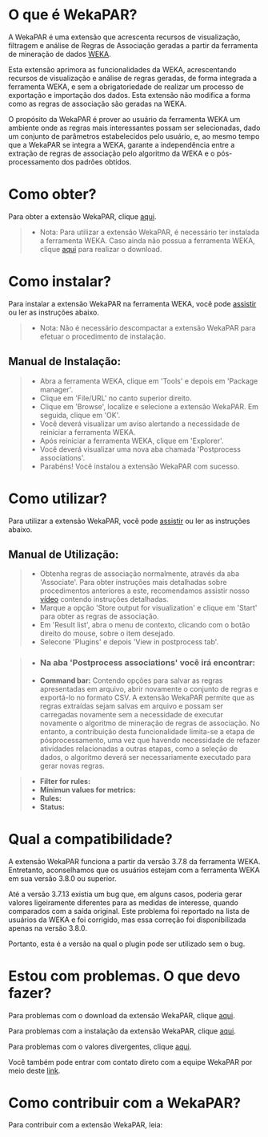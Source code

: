 # **O que é WekaPAR?**
A WekaPAR é uma extensão que acrescenta recursos de visualização, filtragem e análise de Regras de Associação geradas a partir da ferramenta de mineração de dados [WEKA](http://www.cs.waikato.ac.nz/ml/weka/).

Esta extensão aprimora as funcionalidades da WEKA, acrescentando recursos de visualização e análise de regras geradas, de forma integrada a ferramenta WEKA, e sem a obrigatoriedade de realizar um processo de exportação e importação dos dados. Esta extensão não modifica a forma como as regras de associação são geradas na WEKA. 

O propósito da WekaPAR é prover ao usuário da ferramenta WEKA um ambiente onde as regras mais interessantes possam ser selecionadas, dado um conjunto de parâmetros estabelecidos pelo usuário, e, ao mesmo tempo que a WekaPAR se integra a WEKA, garante a independência entre a extração de regras de associação pelo algoritmo da WEKA e o pós-processamento dos padrões obtidos.

# **Como obter?**
Para obter a extensão WekaPAR, clique [aqui](https://github.com/).

> * Nota: Para utilizar a extensão WekaPAR, é necessário ter instalada a ferramenta WEKA.
Caso ainda não possua a ferramenta WEKA, clique [aqui](http://www.cs.waikato.ac.nz/ml/weka/downloading.html) para realizar o download.

# **Como instalar?**
Para instalar a extensão WekaPAR na ferramenta WEKA, você pode [assistir](https://github.com/) ou ler as instruções abaixo.

> * Nota: Não é necessário descompactar a extensão WekaPAR para efetuar o procedimento de instalação.

## **Manual de Instalação:**
> * Abra a ferramenta WEKA, clique em 'Tools' e depois em 'Package manager'.
> * Clique em 'File/URL' no canto superior direito.
> * Clique em 'Browse', localize e selecione a extensão WekaPAR. Em seguida, clique em 'OK'.
> * Você deverá visualizar um aviso alertando a necessidade de reiniciar a ferramenta WEKA. 
> * Após reiniciar a ferramenta WEKA, clique em 'Explorer'.
> * Você deverá visualizar uma nova aba chamada 'Postprocess associations'.
> * Parabéns! Você instalou a extensão WekaPAR com sucesso.

# **Como utilizar?**
Para utilizar a extensão WekaPAR, você pode [assistir](https://github.com/) ou ler as instruções abaixo.

## **Manual de Utilização:**
> * Obtenha regras de associação normalmente, através da aba 'Associate'. Para obter instruções mais detalhadas sobre procedimentos anteriores a este, recomendamos assistir nosso [vídeo](https://github.com/) contendo instruções detalhadas.
> * Marque a opção 'Store output for visualization' e clique em 'Start' para obter as regras de associação.
> * Em 'Result list', abra o menu de contexto, clicando com o botão direito do mouse, sobre o item desejado.
> * Selecone 'Plugins' e depois 'View in postprocess tab'.

> * ### Na aba **'Postprocess associations'** você irá encontrar:
> * **Command bar:** Contendo opções para salvar as regras apresentadas em arquivo, abrir novamente o conjunto de regras e exportá-lo no formato CSV. 
A extensão WekaPAR permite que as regras extraídas sejam salvas em arquivo e possam ser carregadas novamente sem a necessidade de executar novamente o algoritmo de mineração de regras de associação. No entanto, a contribuição desta funcionalidade limita-se a etapa de pósprocessamento, uma vez que havendo necessidade de refazer atividades relacionadas a outras etapas, como a seleção de dados, o algoritmo deverá ser necessariamente executado para gerar novas regras.

> * **Filter for rules:**
> * **Minimun values for metrics:**
> * **Rules:**
> * **Status:**

# **Qual a compatibilidade?**
A extensão WekaPAR funciona a partir da versão 3.7.8 da ferramenta WEKA. Entretanto, aconselhamos que os usuários estejam com a ferramenta WEKA em sua versão 3.8.0 ou superior.

Até a versão 3.7.13 existia um bug que, em alguns casos, poderia gerar valores ligeiramente diferentes para as medidas de interesse, quando comparados com a saída original. Este problema foi reportado na lista de usuários da WEKA e foi corrigido, mas essa correção foi disponibilizada apenas na versão 3.8.0. 

Portanto, esta é a versão na qual o plugin pode ser utilizado sem o bug.

# **Estou com problemas. O que devo fazer?**
Para problemas com o download da extensão WekaPAR, clique [aqui](https://github.com/).

Para problemas com a instalação da extensão WekaPAR, clique [aqui](https://github.com/).

Para problemas com o valores divergentes, clique [aqui](https://github.com/).

Você também pode entrar com contato direto com a equipe WekaPAR por meio deste [link](https://github.com/).

# **Como contribuir com a WekaPAR?**
Para contribuir com a extensão WekaPAR, leia:


